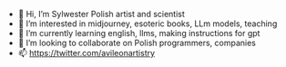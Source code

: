 - 👋 Hi, I’m Sylwester Polish artist and scientist
- 👀 I’m interested in midjourney, esoteric books, LLm models, teaching
- 🌱 I’m currently learning english, llms, making instructions for gpt
- 💞️ I’m looking to collaborate on Polish programmers, companies 
- 📫 https://twitter.com/avileonartistry

<!---
idKnowhere/idKnowhere is a ✨ special ✨ repository because its `README.md` (this file) appears on your GitHub profile.
You can click the Preview link to take a look at your changes.
--->
